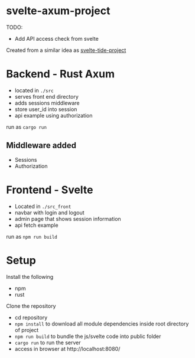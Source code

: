 # svelte-axum-project

TODO:
- Add API access check from svelte

Created from a similar idea as [svelte-tide-project](https://github.com/jbertovic/svelte-tide-project)

# Backend - Rust Axum
- located in `./src`
- serves front end directory
- adds sessions middleware
- store user_id into session
- api example using authorization

run as `cargo run`

## Middleware added
- Sessions
- Authorization 

# Frontend - Svelte
- Located in `./src_front`
- navbar with login and logout
- admin page that shows session information
- api fetch example

run as `npm run build`

# Setup

Install the following
- npm
- rust

Clone the repository
- cd repository
- `npm install` to download all module dependencies inside root directory of project
- `npm run build` to bundle the js/svelte code into public folder
- `cargo run` to run the server
- access in browser at http://localhost:8080/